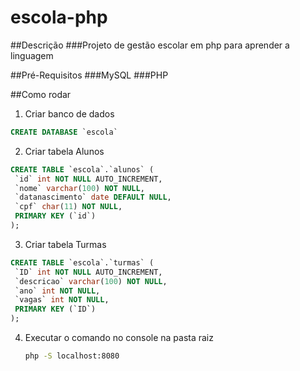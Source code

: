 # escola-php
##Descrição
###Projeto de gestão escolar em php para aprender a linguagem
 
 ##Pré-Requisitos
 ###MySQL
 ###PHP

 ##Como rodar

 1. Criar banco de dados
 ```sql
CREATE DATABASE `escola`
 ```

2. Criar tabela Alunos
 ```sql
CREATE TABLE `escola`.`alunos` (
  `id` int NOT NULL AUTO_INCREMENT,
  `nome` varchar(100) NOT NULL,
  `datanascimento` date DEFAULT NULL,
  `cpf` char(11) NOT NULL,
  PRIMARY KEY (`id`)
);
 ```
3. Criar tabela Turmas
 ```sql
CREATE TABLE `escola`.`turmas` (
  `ID` int NOT NULL AUTO_INCREMENT,
  `descricao` varchar(100) NOT NULL,
  `ano` int NOT NULL,
  `vagas` int NOT NULL,
  PRIMARY KEY (`ID`)
);
 ```

4. Executar o comando no console na pasta raiz
   ``` cmd
   php -S localhost:8080
   ```
